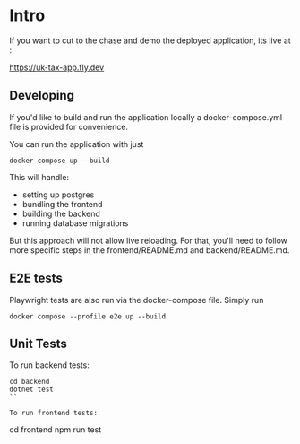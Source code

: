# Intro

If you want to cut to the chase and demo the deployed application, its live at :


https://uk-tax-app.fly.dev

## Developing


If you'd like to build and run the application locally a docker-compose.yml file is provided for convenience.

You can run the application with just
```
docker compose up --build
```

This will handle:
- setting up postgres
- bundling the frontend
- building the backend
- running database migrations

But this approach will not allow live reloading.
For that, you'll need to follow more specific steps in the frontend/README.md and backend/README.md.


## E2E tests

Playwright tests are also run via the docker-compose file.
Simply run 

```
docker compose --profile e2e up --build
```

## Unit Tests
To run backend tests:
```
cd backend
dotnet test
``

To run frontend tests:
```
cd frontend
npm run test
```
